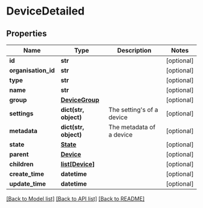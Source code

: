 # DeviceDetailed

## Properties
Name | Type | Description | Notes
------------ | ------------- | ------------- | -------------
**id** | **str** |  | [optional] 
**organisation_id** | **str** |  | [optional] 
**type** | **str** |  | [optional] 
**name** | **str** |  | [optional] 
**group** | [**DeviceGroup**](DeviceGroup.md) |  | [optional] 
**settings** | **dict(str, object)** | The setting&#x27;s of a device | [optional] 
**metadata** | **dict(str, object)** | The metadata of a device | [optional] 
**state** | [**State**](State.md) |  | [optional] 
**parent** | [**Device**](Device.md) |  | [optional] 
**children** | [**list[Device]**](Device.md) |  | [optional] 
**create_time** | **datetime** |  | [optional] 
**update_time** | **datetime** |  | [optional] 

[[Back to Model list]](../README.md#documentation-for-models) [[Back to API list]](../README.md#documentation-for-api-endpoints) [[Back to README]](../README.md)

